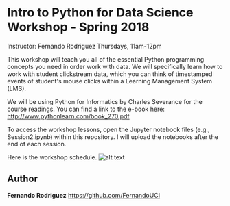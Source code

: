 
# Intro to Python for Data Science Workshop - Spring 2018
Instructor: Fernando Rodriguez
Thursdays, 11am-12pm

This workshop will teach you all of the essential Python programming concepts you need in order work with data. We will specifically learn how to work with student clickstream data, which you can think of timestamped events of student's mouse clicks within a Learning Management System (LMS).

We will be using Python for Informatics by Charles Severance for the course readings. 
You can find a link to the e-book here: http://www.pythonlearn.com/book_270.pdf

To access the workshop lessons, open the Jupyter notebook files (e.g., Session2.ipynb) within this repository. I will upload the notebooks after the end of each session. 

Here is the workshop schedule.
![alt text](https://github.com/FernandoUCI/Python-for-Data-Science-Workshop/blob/master/images/schedule.png)



## Author

**Fernando Rodriguez** https://github.com/FernandoUCI


